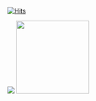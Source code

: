[![Hits](https://hits.seeyoufarm.com/api/count/incr/badge.svg?url=https%3A%2F%2Fgithub.com%2Fyh-habosol&count_bg=%2379C83D&title_bg=%23555555&icon=&icon_color=%23E7E7E7&title=VISIT&edge_flat=false)](https://github.com/yh-habosol)

<img  src="http://mazassumnida.wtf/api/v2/generate_badge?boj=k0912h">

<img  src="https://github-readme-stats.vercel.app/api?username=yh-habosol" height="165">



